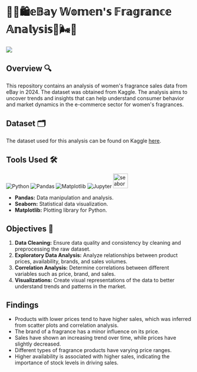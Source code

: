 # 🧴🌸🛍️𝕖𝔹𝕒𝕪 𝕎𝕠𝕞𝕖𝕟'𝕤 𝔽𝕣𝕒𝕘𝕣𝕒𝕟𝕔𝕖 𝔸𝕟𝕒𝕝𝕪𝕤𝕚𝕤🧴🌬️🫙

<img src="perfume.jpg">

## Overview 🔍
This repository contains an analysis of women's fragrance sales data from eBay in 2024. The dataset was obtained from Kaggle. The analysis aims to uncover trends and insights that can help understand consumer behavior and market dynamics in the e-commerce sector for women's fragrances.

## Dataset 🗂️
The dataset used for this analysis can be found on Kaggle [here](https://www.kaggle.com/datasets/kanchana1990/perfume-e-commerce-dataset-2024/data).

## Tools Used 🛠️
<p>
  <img alt="Python" src="https://img.shields.io/badge/python-306998.svg?style=for-the-badge&logo=python&logoColor=white"/>
  <img alt="Pandas" src="https://img.shields.io/badge/pandas-%23150458.svg?style=for-the-badge&logo=pandas&logoColor=white"/>
  <img alt="Matplotlib" src="https://img.shields.io/badge/Matplotlib-%23ffffff.svg?style=for-the-badge&logo=Matplotlib&logoColor=black"/>
  <img alt="Jupyter" src="https://img.shields.io/badge/Jupyter-F37626.svg?style=for-the-badge&logo=Jupyter&logoColor=white"/>
  <img src="https://seaborn.pydata.org/_images/logo-mark-lightbg.svg" alt="seaborn" width="40" height="40"/>
</p>

- **Pandas:** Data manipulation and analysis. 
- **Seaborn:** Statistical data visualization.
- **Matplotlib:** Plotting library for Python.
  
## Objectives 🎯
1. **Data Cleaning:** Ensure data quality and consistency by cleaning and preprocessing the raw dataset.
2. **Exploratory Data Analysis:** Analyze relationships between product prices, availability, brands, and sales volumes.
3. **Correlation Analysis:** Determine correlations between different variables such as price, brand, and sales.
4. **Visualizations:** Create visual representations of the data to better understand trends and patterns in the market.

## Findings 
- Products with lower prices tend to have higher sales, which was inferred from scatter plots and correlation analysis.
- The brand of a fragrance has a minor influence on its price.
- Sales have shown an increasing trend over time, while prices have slightly decreased.
- Different types of fragrance products have varying price ranges.
- Higher availability is associated with higher sales, indicating the importance of stock levels in driving sales.
